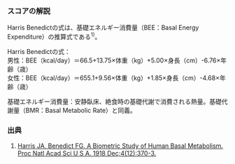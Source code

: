 ### スコアの解説
Harris Benedictの式は、基礎エネルギー消費量（BEE：Basal Energy Expenditure）の推算式である<sup>1)</sup>。

Harris Benedictの式：  
男性：BEE（kcal/day）＝66.5+13.75×体重（kg）+5.00×身長（cm）-6.76×年齢（歳）  
女性：BEE（kcal/day）＝655.1+9.56×体重（kg）+1.85×身長（cm）-4.68×年齢（歳）

基礎エネルギー消費量：安静臥床、絶食時の基礎代謝で消費される熱量。基礎代謝量（BMR：Basal Metabolic Rate）と同義。

### 出典
1. [Harris JA, Benedict FG. A Biometric Study of Human Basal Metabolism. Proc Natl Acad Sci U S A. 1918 Dec;4(12):370-3.](https://www.ncbi.nlm.nih.gov/pmc/articles/PMC1091498/)